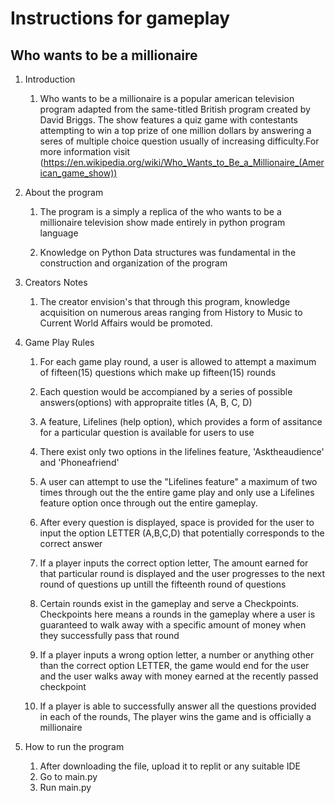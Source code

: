 # Instructions for gameplay
## Who wants to be a millionaire
1. Introduction
    1. Who wants to be a millionaire is a popular american television program adapted from the same-titled British program created by David Briggs. The show features a quiz game with contestants attempting to win a top prize of one million dollars by answering a seres of multiple choice question usually of increasing difficulty.For more information visit (https://en.wikipedia.org/wiki/Who_Wants_to_Be_a_Millionaire_(American_game_show)) 


2. About the program
   1. The program is a simply a replica of the who wants to be a millionaire television show made entirely in python program language

   2. Knowledge on Python Data structures was fundamental in the construction and organization of the program


3.  Creators Notes
    1. The creator envision's that through this program, knowledge acquisition on numerous areas ranging from History to Music to Current World Affairs would be  promoted.



4. Game  Play Rules
    1. For each game play round, a user is allowed to attempt a maximum of fifteen(15) questions which make up fifteen(15) rounds

    2. Each question would be accompianed by a series of possible answers(options) with appropraite titles (A, B, C, D)

    3.  A feature, Lifelines (help option), which provides a form of assitance for a particular question is available for users to use

    4. There exist only two options in the lifelines feature, 'Asktheaudience' and 'Phoneafriend' 

    4. A user can attempt to use the "Lifelines feature" a maximum of two times through out the the entire game play and only use a Lifelines feature option once through out the entire gameplay.

    5. After every question is displayed, space is provided for the user to input the option LETTER (A,B,C,D) that potentially corresponds to the correct answer

    6. If a player inputs the correct option letter, The amount earned for that particular round is displayed and the user progresses to the next round of questions up untill the fifteenth round of questions

    7. Certain rounds exist in the gameplay and serve a Checkpoints. Checkpoints here means a rounds in the gameplay where a user is guaranteed to walk away with a specific amount of money when they successfully pass that round  

    8. If a player inputs a wrong option letter, a number or anything other than the correct option LETTER, the game would end for the user and the user walks away with money earned at the recently passed checkpoint
    
    9. If a player is able to successfully answer all the questions provided in each of the rounds, The player wins the game and is officially a millionaire



5. How to run the program
     1. After downloading the file, upload it to replit or any suitable IDE
     2. Go to main.py 
     3. Run main.py 